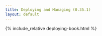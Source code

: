 ```yaml
---
title: Deploying and Managing (0.35.1)
layout: default
---
```


{% include_relative deploying-book.html %}
